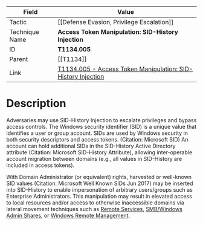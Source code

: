 
|Field|Value|
|---|---|
|Tactic|[[Defense Evasion,  Privilege Escalation]]|
|Technique Name|**Access Token Manipulation: SID-History Injection**|
|ID|**T1134.005**|
|Parent|[[T1134]]|
|Link|[T1134.005 - Access Token Manipulation: SID-History Injection](https://attack.mitre.org/techniques/T1134/005)|

# Description

Adversaries may use SID-History Injection to escalate privileges and bypass access controls. The Windows security identifier (SID) is a unique value that identifies a user or group account. SIDs are used by Windows security in both security descriptors and access tokens. (Citation: Microsoft SID) An account can hold additional SIDs in the SID-History Active Directory attribute (Citation: Microsoft SID-History Attribute), allowing inter-operable account migration between domains (e.g., all values in SID-History are included in access tokens).

With Domain Administrator (or equivalent) rights, harvested or well-known SID values (Citation: Microsoft Well Known SIDs Jun 2017) may be inserted into SID-History to enable impersonation of arbitrary users/groups such as Enterprise Administrators. This manipulation may result in elevated access to local resources and/or access to otherwise inaccessible domains via lateral movement techniques such as [Remote Services](https://attack.mitre.org/techniques/T1021), [SMB/Windows Admin Shares](https://attack.mitre.org/techniques/T1021/002), or [Windows Remote Management](https://attack.mitre.org/techniques/T1021/006).